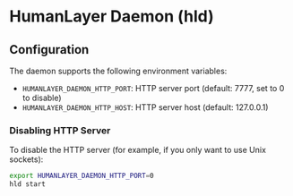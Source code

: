 # HumanLayer Daemon (hld)

## Configuration

The daemon supports the following environment variables:

- `HUMANLAYER_DAEMON_HTTP_PORT`: HTTP server port (default: 7777, set to 0 to disable)
- `HUMANLAYER_DAEMON_HTTP_HOST`: HTTP server host (default: 127.0.0.1)

### Disabling HTTP Server

To disable the HTTP server (for example, if you only want to use Unix sockets):

```bash
export HUMANLAYER_DAEMON_HTTP_PORT=0
hld start
```
